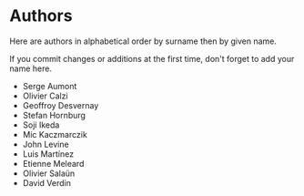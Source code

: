 Authors
=======

Here are authors in alphabetical order by surname then by given name.

If you commit changes or additions at the first time, don't forget to add your
name here.

  - Serge Aumont
  - Olivier Calzi
  - Geoffroy Desvernay
  - Stefan Hornburg
  - Soji Ikeda
  - Mic Kaczmarczik
  - John Levine
  - Luis Martínez
  - Etienne Meleard
  - Olivier Salaün
  - David Verdin

